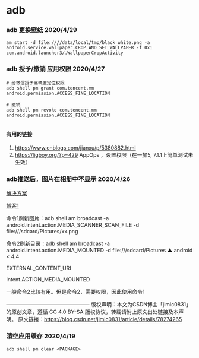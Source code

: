 # adb

### adb  更换壁纸 2020/4/29

```am start -d file:////data/local/tmp/black_white.png -a android.service.wallpaper.CROP_AND_SET_WALLPAPER -f 0x1 com.android.launcher3/.WallpaperCropActivity```



### adb 授予/撤销 应用权限  2020/4/27


```
# 给微信授予高精度定位权限
adb shell pm grant com.tencent.mm android.permission.ACCESS_FINE_LOCATION

# 撤销
adb shell pm revoke com.tencent.mm android.permission.ACCESS_FINE_LOCATION


```

#### 有用的链接

1. https://www.cnblogs.com/jianxu/p/5380882.html
2. https://ligboy.org/?p=429   AppOps ，设置权限（在一加5, 7.1.1上简单测试未生效）


### adb推送后，图片在相册中不显示 2020/4/26

[解决方案](https://www.zhipanyou.com/help/a.php?t=5a6J5Y2TYWRi5ZG95Luk5Yi35paw5Zu+5bqTIC0gamltaWMwODMx55qE5Y2a5a6iX0NTRE7ljZrlrqI=&u=aHR0cDovL3d3dy5iYWlkdS5jb20vbGluaz91cmw9cG5jVkdXWTdBSWxaajVPblBHNnRaaWlXTEdmLTRkSHVJcUpZMnVHQUtvMXZ4N3JtY2V2WTR6cGxrNmM2YkU1RWpwUFp0cjBoQ2xSU3pDTkVqMEdIU1dWMVlfZnl6MGxxb1lrMUk2eVBEckc=)

[博客1](https://blog.csdn.net/lincyang/article/details/45766479)



命令1刷新图片：adb shell am broadcast -a android.intent.action.MEDIA_SCANNER_SCAN_FILE -d file:///sdcard/Pictures/xx.png



命令2刷新目录：adb shell am broadcast -a android.intent.action.MEDIA_MOUNTED -d file:///sdcard/Pictures
▲ android < 4.4

EXTERNAL_CONTENT_URI

Intent.ACTION_MEDIA_MOUNTED

一般命令2比较有用。但是命令2，需要权限，因此使用命令1


————————————————
版权声明：本文为CSDN博主「jimic0831」的原创文章，遵循 CC 4.0 BY-SA 版权协议，转载请附上原文出处链接及本声明。
原文链接：https://blog.csdn.net/jimic0831/article/details/78274265


### 清空应用缓存 2020/4/19

`adb shell pm clear <PACKAGE>`
